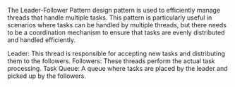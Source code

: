 The Leader-Follower Pattern design pattern is used to efficiently manage threads that handle multiple tasks. This pattern is particularly useful in scenarios where tasks can be handled by multiple threads, but there needs to be a coordination mechanism to ensure that tasks are evenly distributed and handled efficiently.

Leader: This thread is responsible for accepting new tasks and distributing them to the followers.
Followers: These threads perform the actual task processing.
Task Queue: A queue where tasks are placed by the leader and picked up by the followers.
